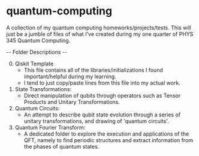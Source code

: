 # quantum-computing
A collection of my quantum computing homeworks/projects/tests.
This will just be a jumble of files of what I've created during my one quarter of PHYS 345 Quantum Computing.

-- Folder Descriptions --

  0. Qiskit Template
      - This file contains all of the libraries/initializations I found important/helpful during my learning. 
      - I tend to just copy/paste lines from this file into my actual work.
  1.  State Transformations:
      - Direct manipulation of qubits through operators such as Tensor Products and Unitary Transformations.
  2. Quantum Circuits: 
      - An attempt to describe qubit state evolution through a series of unitary transformations, and drawing of 'quantum circuits'.
  3. Quantum Fourier Transform:
      - A dedicated folder to explore the execution and applications of the QFT, namely to find periodic structures and extract information from the phases of quantum states.
